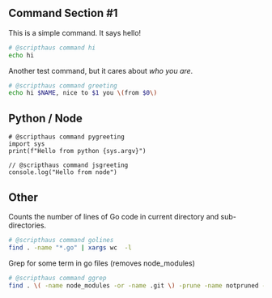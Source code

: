 ## Command Section #1

This is a simple command. It says hello!

```bash
# @scripthaus command hi
echo hi
```

Another test command, but it cares about *who you are*.

```bash
# @scripthaus command greeting
echo hi $NAME, nice to $1 you \(from $0\)
```

## Python / Node

```python3
# @scripthaus command pygreeting
import sys
print(f"Hello from python {sys.argv}")
```

```node
// @scripthaus command jsgreeting
console.log("Hello from node")
```

## Other

Counts the number of lines of Go code in current directory and sub-directories.

```bash
# @scripthaus command golines
find . -name "*.go" | xargs wc  -l
```

Grep for some term in go files (removes node_modules)

```bash
# @scripthaus command ggrep
find . \( -name node_modules -or -name .git \) -prune -name notpruned -or -name "*.go" | xargs grep "$@"
```

